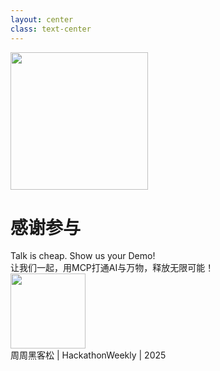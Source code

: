 ```yaml
---
layout: center
class: text-center
---
```


<div class="mb-8">
  <img src="/logo-cross.png" width="220" class="mx-auto" />
</div>

# 感谢参与

<div class="text-xl">
Talk is cheap. Show us your Demo!
<br/>
让我们一起，用MCP打通AI与万物，释放无限可能！
</div>

<div class="absolute bottom-3 left-0 right-0 mx-auto text-center">
  <img src="/wechat_official_qr.jpg" width="120" class="mx-auto" />
  <div class="opacity-30 text-sm mt-2">
    周周黑客松 | HackathonWeekly | 2025
  </div>
</div> 